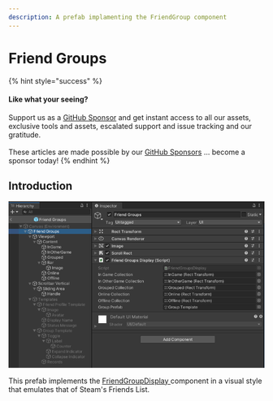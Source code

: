 ```yaml
---
description: A prefab implamenting the FriendGroup component
---
```


# Friend Groups

{% hint style="success" %}
#### Like what your seeing?

Support us as a [GitHub Sponsor](../../../../../become-a-sponsor/) and get instant access to all our assets, exclusive tools and assets, escalated support and issue tracking and our gratitude.\
\
These articles are made possible by our [GitHub Sponsors](../../../../../become-a-sponsor/) ... become a sponsor today!
{% endhint %}

## &#x20;Introduction

![](<../../../../../.gitbook/assets/image (175).png>)

This prefab implements the [FriendGroupDisplay ](../../../unity-engine/ui-components/friend-groups-display.md)component in a visual style that emulates that of Steam's Friends List.&#x20;
